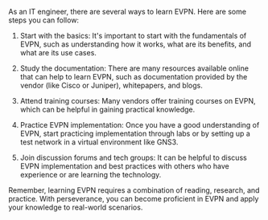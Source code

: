 As an IT engineer, there are several ways to learn EVPN. Here are some steps you can follow:

1. Start with the basics: It's important to start with the fundamentals of EVPN, such as understanding how it works, what are its benefits, and what are its use cases.

2. Study the documentation: There are many resources available online that can help to learn EVPN, such as documentation provided by the vendor (like Cisco or Juniper), whitepapers, and blogs.

3. Attend training courses: Many vendors offer training courses on EVPN, which can be helpful in gaining practical knowledge.

4. Practice EVPN implementation: Once you have a good understanding of EVPN, start practicing implementation through labs or by setting up a test network in a virtual environment like GNS3.

5. Join discussion forums and tech groups: It can be helpful to discuss EVPN implementation and best practices with others who have experience or are learning the technology.

Remember, learning EVPN requires a combination of reading, research, and practice. With perseverance, you can become proficient in EVPN and apply your knowledge to real-world scenarios.
